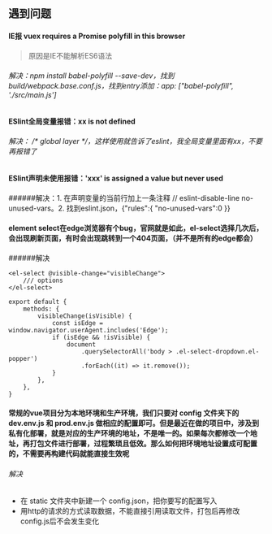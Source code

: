 ## 遇到问题

#### IE报 vuex requires a Promise polyfill in this browser
> 原因是IE不能解析ES6语法

###### 解决：npm install babel-polyfill --save-dev，找到build/webpack.base.conf.js，找到entry添加：app: ["babel-polyfill", './src/main.js']

#### ESlint全局变量报错：xx is not defined

###### 解决： /* global layer */，这样使用就告诉了eslint，我全局变量里面有xx，不要再报错了

#### ESlint声明未使用报错：'xxx' is assigned a value but never used

######解决：1. 在声明变量的当前行加上一条注释 // eslint-disable-line no-unused-vars。2. 找到eslint.json，\{"rules":\{ "no-unused-vars":0 }}

#### element select在edge浏览器有个bug，官网就是如此，el-select选择几次后，会出现刷新页面，有时会出现跳转到一个404页面，（并不是所有的edge都会）

######解决

    <el-select @visible-change="visibleChange">
        /// options
    </el-select>

    export default {
        methods: {
            visibleChange(isVisible) {
                const isEdge = window.navigator.userAgent.includes('Edge');
                if (isEdge && !isVisible) {
                    document
                        .querySelectorAll('body > .el-select-dropdown.el-popper')
                        .forEach((it) => it.remove());
                }
            },
        },
    }

#### 常规的vue项目分为本地环境和生产环境，我们只要对 config 文件夹下的 dev.env.js 和 prod.env.js 做相应的配置即可。但是最近在做的项目中，涉及到私有化部署，就是对应的生产环境的地址，不是唯一的。如果每次都修改一个地址，再打包文件进行部署，过程繁琐且低效。那么如何把环境地址设置成可配置的，不需要再构建代码就能直接生效呢

###### 解决
* 在 static 文件夹中新建一个 config.json，把你要写的配置写入
* 用http的请求的方式读取数据，不能直接引用读取文件，打包后再修改config.js后不会发生变化